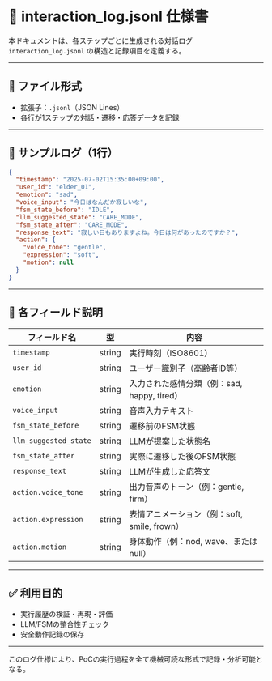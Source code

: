 # 📑 interaction_log.jsonl 仕様書

本ドキュメントは、各ステップごとに生成される対話ログ `interaction_log.jsonl` の構造と記録項目を定義する。

---

## 📄 ファイル形式

- 拡張子：`.jsonl`（JSON Lines）
- 各行が1ステップの対話・遷移・応答データを記録

---

## 🧾 サンプルログ（1行）

```json
{
  "timestamp": "2025-07-02T15:35:00+09:00",
  "user_id": "elder_01",
  "emotion": "sad",
  "voice_input": "今日はなんだか寂しいな",
  "fsm_state_before": "IDLE",
  "llm_suggested_state": "CARE_MODE",
  "fsm_state_after": "CARE_MODE",
  "response_text": "寂しい日もありますよね。今日は何があったのですか？",
  "action": {
    "voice_tone": "gentle",
    "expression": "soft",
    "motion": null
  }
}
```

---

## 📝 各フィールド説明

| フィールド名           | 型     | 内容                                             |
|------------------------|--------|--------------------------------------------------|
| `timestamp`            | string | 実行時刻（ISO8601）                              |
| `user_id`              | string | ユーザー識別子（高齢者ID等）                     |
| `emotion`              | string | 入力された感情分類（例：sad, happy, tired）      |
| `voice_input`          | string | 音声入力テキスト                                 |
| `fsm_state_before`     | string | 遷移前のFSM状態                                   |
| `llm_suggested_state`  | string | LLMが提案した状態名                              |
| `fsm_state_after`      | string | 実際に遷移した後のFSM状態                        |
| `response_text`        | string | LLMが生成した応答文                              |
| `action.voice_tone`    | string | 出力音声のトーン（例：gentle, firm）             |
| `action.expression`    | string | 表情アニメーション（例：soft, smile, frown）     |
| `action.motion`        | string | 身体動作（例：nod, wave、またはnull）            |

---

## ✅ 利用目的

- 実行履歴の検証・再現・評価
- LLM/FSMの整合性チェック
- 安全動作記録の保存

---

このログ仕様により、PoCの実行過程を全て機械可読な形式で記録・分析可能となる。
